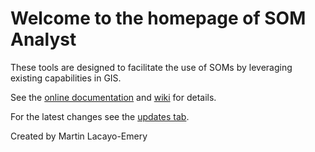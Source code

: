 # Welcome to the homepage of SOM Analyst #
These tools are designed to facilitate the use of SOMs by leveraging existing capabilities in GIS.

See the [online documentation](http://somanalyst.googlecode.com/svn/trunk/doc/sphinx/index.html) and [wiki](http://code.google.com/p/somanalyst/w/list) for details.

For the latest changes see the  [updates tab](http://code.google.com/p/somanalyst/updates/list).

Created by Martin Lacayo-Emery